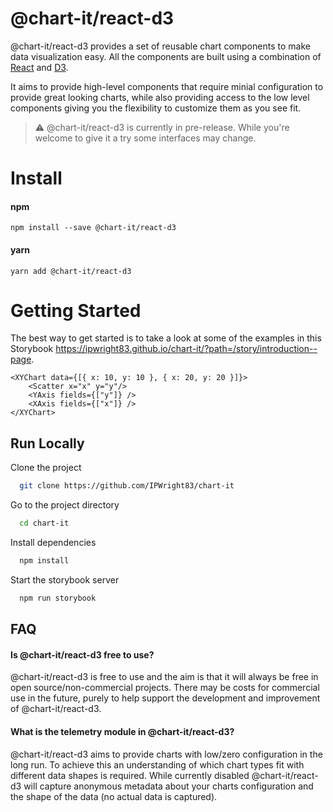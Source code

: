 # @chart-it/react-d3

@chart-it/react-d3 provides a set of reusable chart components to make data visualization easy. All the components are built using a combination of [React](https://reactjs.org/) and [D3](https://d3js.org/).

It aims to provide high-level components that require minial configuration to provide great looking charts, while also providing access to the low level components giving you the flexibility to customize them as you see fit.

> :warning: @chart-it/react-d3 is currently in pre-release. While you're welcome to give it a try some interfaces may change.

# Install

#### npm

`npm install --save @chart-it/react-d3`

#### yarn

`yarn add @chart-it/react-d3`

# Getting Started

The best way to get started is to take a look at some of the examples in this Storybook https://ipwright83.github.io/chart-it/?path=/story/introduction--page.

```
<XYChart data={[{ x: 10, y: 10 }, { x: 20, y: 20 }]}>
    <Scatter x="x" y="y"/>
    <YAxis fields={["y"]} />
    <XAxis fields={["x"]} />
</XYChart>
```

## Run Locally

Clone the project

```bash
  git clone https://github.com/IPWright83/chart-it
```

Go to the project directory

```bash
  cd chart-it
```

Install dependencies

```bash
  npm install
```

Start the storybook server

```bash
  npm run storybook
```

## FAQ

#### Is @chart-it/react-d3 free to use?

@chart-it/react-d3 is free to use and the aim is that it will always be free in open source/non-commercial projects. There may be costs for commercial use in the future, purely to help support the development and improvement of @chart-it/react-d3.

#### What is the telemetry module in @chart-it/react-d3?

@chart-it/react-d3 aims to provide charts with low/zero configuration in the long run. To achieve this an understanding of which chart types fit with different data shapes is required. While currently disabled @chart-it/react-d3 will capture anonymous metadata about your charts configuration and the shape of the data (no actual data is captured).
